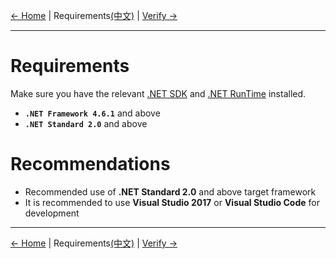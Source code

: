 [← Home](../README.md) | Requirements[(中文)](0-Requirements-CN.md) | [Verify →](1-Verify-EN.md)
***

# Requirements
Make sure you have the relevant [.NET SDK][.net sdk] and [.NET RunTime][.net runtime] installed.
- **`.NET Framework 4.6.1`** and above
- **`.NET Standard 2.0`** and above

# Recommendations
- Recommended use of **.NET Standard 2.0** and above target framework
- It is recommended to use **Visual Studio 2017** or **Visual Studio Code** for development

***
[← Home](../README.md) | Requirements[(中文)](0-Requirements-CN.md) | [Verify →](1-Verify-EN.md)

[.net sdk]: https://dotnet.microsoft.com/download/visual-studio-sdks
[.net runtime]: https://dotnet.microsoft.com/download
